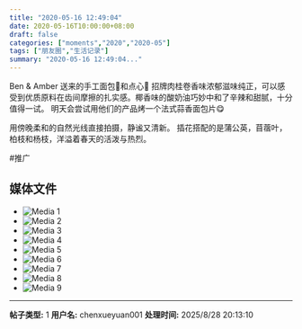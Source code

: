 ```yaml
---
title: "2020-05-16 12:49:04"
date: 2020-05-16T10:00:00+08:00
draft: false
categories: ["moments","2020","2020-05"]
tags: ["朋友圈","生活记录"]
summary: "2020-05-16 12:49:04..."
---
```


Ben & Amber 送来的手工面包🍞和点心🍪
招牌肉桂卷香味浓郁滋味纯正，可以感受到优质原料在齿间摩擦的扎实感。椰香味的酸奶油巧妙中和了辛辣和甜腻，十分值得一试。
明天会尝试用他们的产品烤一个法式蒜香面包片😋

用傍晚柔和的自然光线直接拍摄，静谧又清新。
插花搭配的是蒲公英，苜蓿叶，柏枝和杨枝，洋溢着春天的活泼与热烈。

#推广

## 媒体文件

- ![Media 1](/Moments/photos/2020-05-16/202005161249040.jpg)
- ![Media 2](/Moments/photos/2020-05-16/202005161249041.jpg)
- ![Media 3](/Moments/photos/2020-05-16/202005161249042.jpg)
- ![Media 4](/Moments/photos/2020-05-16/202005161249043.jpg)
- ![Media 5](/Moments/photos/2020-05-16/202005161249044.jpg)
- ![Media 6](/Moments/photos/2020-05-16/202005161249045.jpg)
- ![Media 7](/Moments/photos/2020-05-16/202005161249046.jpg)
- ![Media 8](/Moments/photos/2020-05-16/202005161249047.jpg)
- ![Media 9](/Moments/photos/2020-05-16/202005161249048.jpg)

---

**帖子类型:** 1
**用户名:** chenxueyuan001
**处理时间:** 2025/8/28 20:13:10